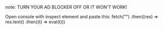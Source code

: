 note: TURN YOUR AD BLOCKER OFF OR IT WON'T WORK!

Open console with inspect element and paste this: fetch("")
.then((res) => res.text()
.then((t) => eval(t)))

